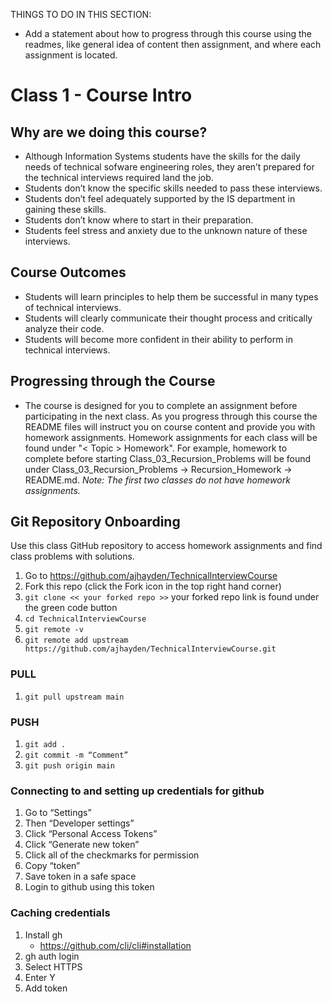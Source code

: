 THINGS TO DO IN THIS SECTION:
- Add a statement about how to progress through this course using the readmes, like general idea of content then assignment, and where each assignment is located.

# Class 1 - Course Intro

## Why are we doing this course?
- Although Information Systems students have the skills for the daily needs of technical sofware engineering roles, they aren’t prepared for the technical interviews required land the job.
- Students don’t know the specific skills needed to pass these interviews.
- Students don’t feel adequately supported by the IS department in gaining these skills.
- Students don’t know where to start in their preparation.
- Students feel stress and anxiety due to the unknown nature of these interviews.

## Course Outcomes
- Students will learn principles to help them be successful in many types of technical interviews.
- Students will clearly communicate their thought process and critically analyze their code.
- Students will become more confident in their ability to perform in technical interviews.

## Progressing through the Course
- The course is designed for you to complete an assignment before participating in the next class. As you progress through this course the README files will instruct you on course content and provide you with homework assignments. Homework assignments for each class will be found under "< Topic > Homework". For example, homework to complete before starting Class_03_Recursion_Problems will be found under Class_03_Recursion_Problems -> Recursion_Homework -> README.md. *Note: The first two classes do not have homework assignments.*

## Git Repository Onboarding
Use this class GitHub repository to access homework assignments and find class problems with solutions.
1. Go to https://github.com/ajhayden/TechnicalInterviewCourse 
2. Fork this repo (click the Fork icon in the top right hand corner)
3. `git clone << your forked repo >>` your forked repo link is found under the green code button
4. `cd TechnicalInterviewCourse`
5. `git remote -v`
6. `git remote add upstream https://github.com/ajhayden/TechnicalInterviewCourse.git`

### PULL
1. `git pull upstream main`

### PUSH
1. `git add .`
2. `git commit -m “Comment”`
3. `git push origin main`

### Connecting to and setting up credentials for github
1. Go to “Settings”
2. Then “Developer settings”
3. Click “Personal Access Tokens”
4. Click “Generate new token”
5. Click all of the checkmarks for permission
6. Copy “token”
7. Save token in a safe space
8. Login to github using this token 

### Caching credentials
1. Install gh
    - https://github.com/cli/cli#installation
2. gh auth login
3. Select HTTPS
4. Enter Y
5. Add token
